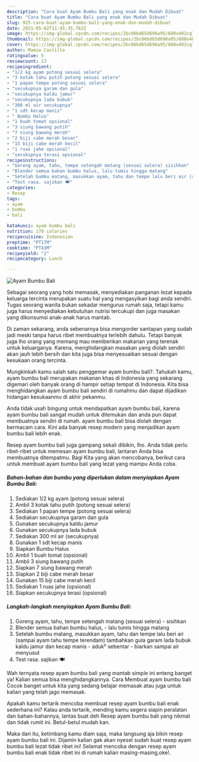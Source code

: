 ```yaml
---
description: "Cara buat Ayam Bumbu Bali yang enak dan Mudah Dibuat"
title: "Cara buat Ayam Bumbu Bali yang enak dan Mudah Dibuat"
slug: 925-cara-buat-ayam-bumbu-bali-yang-enak-dan-mudah-dibuat
date: 2021-05-02T11:45:35.762Z
image: https://img-global.cpcdn.com/recipes/2bc06bd65d696a95/680x482cq70/ayam-bumbu-bali-foto-resep-utama.jpg
thumbnail: https://img-global.cpcdn.com/recipes/2bc06bd65d696a95/680x482cq70/ayam-bumbu-bali-foto-resep-utama.jpg
cover: https://img-global.cpcdn.com/recipes/2bc06bd65d696a95/680x482cq70/ayam-bumbu-bali-foto-resep-utama.jpg
author: Mamie Castillo
ratingvalue: 5
reviewcount: 13
recipeingredient:
- "1/2 kg ayam potong sesuai selera"
- "3 kotak tahu putih potong sesuai selera"
- "1 papan tempe potong sesuai selera"
- "secukupnya garam dan gula"
- "secukupnya kaldu jamur"
- "secukupnya lada bubuk"
- "300 ml air secukupnya"
- "1 sdt kecap manis"
- " Bumbu Halus"
- "1 buah tomat opsional"
- "3 siung bawang putih"
- "7 siung bawang merah"
- "2 biji cabe merah besar"
- "15 biji cabe merah kecil"
- "1 ruas jahe opsional"
- "secukupnya terasi opsional"
recipeinstructions:
- "Goreng ayam, tahu, tempe setengah matang (sesuai selera) sisihkan"
- "Blender semua bahan bumbu halus, lalu tumis hingga matang"
- "Setelah bumbu matang, masukkan ayam, tahu dan tempe lalu beri air (sampai ayam tahu tempe terendam) tambahkan gula garam lada bubuk kaldu jamur dan kecap manis aduk² sebentar biarkan sampai air menyusut"
- "Test rasa. sajikan 🍽"
categories:
- Resep
tags:
- ayam
- bumbu
- bali

katakunci: ayam bumbu bali 
nutrition: 170 calories
recipecuisine: Indonesian
preptime: "PT17M"
cooktime: "PT43M"
recipeyield: "2"
recipecategory: Lunch

---
```



![Ayam Bumbu Bali](https://img-global.cpcdn.com/recipes/2bc06bd65d696a95/680x482cq70/ayam-bumbu-bali-foto-resep-utama.jpg)

Sebagai seorang yang hobi memasak, menyediakan panganan lezat kepada keluarga tercinta merupakan suatu hal yang mengasyikan bagi anda sendiri. Tugas seorang  wanita bukan sekadar mengurus rumah saja, tetapi kamu juga harus menyediakan kebutuhan nutrisi tercukupi dan juga masakan yang dikonsumsi anak-anak harus mantab.

Di zaman  sekarang, anda sebenarnya bisa mengorder santapan yang sudah jadi meski tanpa harus ribet membuatnya terlebih dahulu. Tetapi banyak juga lho orang yang memang mau memberikan makanan yang terenak untuk keluarganya. Karena, menghidangkan masakan yang diolah sendiri akan jauh lebih bersih dan kita juga bisa menyesuaikan sesuai dengan kesukaan orang tercinta. 



Mungkinkah kamu salah satu penggemar ayam bumbu bali?. Tahukah kamu, ayam bumbu bali merupakan makanan khas di Indonesia yang sekarang digemari oleh banyak orang di hampir setiap tempat di Indonesia. Kita bisa menghidangkan ayam bumbu bali sendiri di rumahmu dan dapat dijadikan hidangan kesukaanmu di akhir pekanmu.

Anda tidak usah bingung untuk mendapatkan ayam bumbu bali, karena ayam bumbu bali sangat mudah untuk ditemukan dan anda pun dapat membuatnya sendiri di rumah. ayam bumbu bali bisa diolah dengan bermacam cara. Kini ada banyak resep modern yang menjadikan ayam bumbu bali lebih enak.

Resep ayam bumbu bali juga gampang sekali dibikin, lho. Anda tidak perlu ribet-ribet untuk memesan ayam bumbu bali, lantaran Anda bisa membuatnya ditempatmu. Bagi Kita yang akan mencobanya, berikut cara untuk membuat ayam bumbu bali yang lezat yang mampu Anda coba.

<!--inarticleads1-->

##### Bahan-bahan dan bumbu yang diperlukan dalam menyiapkan Ayam Bumbu Bali:

1. Sediakan 1/2 kg ayam (potong sesuai selera)
1. Ambil 3 kotak tahu putih (potong sesuai selera)
1. Sediakan 1 papan tempe (potong sesuai selera)
1. Sediakan secukupnya garam dan gula
1. Gunakan secukupnya kaldu jamur
1. Gunakan secukupnya lada bubuk
1. Sediakan 300 ml air (secukupnya)
1. Gunakan 1 sdt kecap manis
1. Siapkan  Bumbu Halus
1. Ambil 1 buah tomat (opsional)
1. Ambil 3 siung bawang putih
1. Siapkan 7 siung bawang merah
1. Siapkan 2 biji cabe merah besar
1. Gunakan 15 biji cabe merah kecil
1. Sediakan 1 ruas jahe (opsional)
1. Siapkan secukupnya terasi (opsional)




<!--inarticleads2-->

##### Langkah-langkah menyiapkan Ayam Bumbu Bali:

1. Goreng ayam, tahu, tempe setengah matang (sesuai selera) - sisihkan
1. Blender semua bahan bumbu halus, - lalu tumis hingga matang
1. Setelah bumbu matang, masukkan ayam, tahu dan tempe lalu beri air (sampai ayam tahu tempe terendam) tambahkan gula garam lada bubuk kaldu jamur dan kecap manis - aduk² sebentar - biarkan sampai air menyusut
1. Test rasa. sajikan 🍽




Wah ternyata resep ayam bumbu bali yang mantab simple ini enteng banget ya! Kalian semua bisa menghidangkannya. Cara Membuat ayam bumbu bali Cocok banget untuk kita yang sedang belajar memasak atau juga untuk kalian yang telah jago memasak.

Apakah kamu tertarik mencoba membuat resep ayam bumbu bali enak sederhana ini? Kalau anda tertarik, mending kamu segera siapin peralatan dan bahan-bahannya, lantas buat deh Resep ayam bumbu bali yang nikmat dan tidak rumit ini. Betul-betul mudah kan. 

Maka dari itu, ketimbang kamu diam saja, maka langsung aja bikin resep ayam bumbu bali ini. Dijamin kalian gak akan nyesel sudah buat resep ayam bumbu bali lezat tidak ribet ini! Selamat mencoba dengan resep ayam bumbu bali enak tidak ribet ini di rumah kalian masing-masing,oke!.

